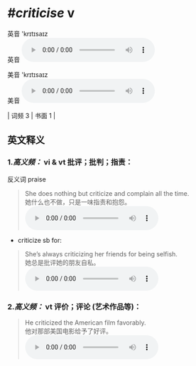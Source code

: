 # ***\#criticise*** v
英音 'krɪtɪsaɪz  
英音
<audio src="./media/criticize-B.aac" controls="controls"></audio>

美音 'krɪtɪsaɪz  
美音
<audio src="./media/criticize  criticise.aac" controls="controls"></audio>



| 词频 3 | 书面 1 |  

英文释义
---
### 1.*高义频：* **vi & vt 批评；批判；指责：**  
反义词 praise 

 > She does nothing but criticize and complain all the time.  
 > 她什么也不做，只是一味指责和抱怨。    
<audio src="./media/criticize  criticise-1.aac" controls="controls"></audio>

- criticize sb for:

 > She’s always criticizing her friends for being selfish.  
 > 她总是批评她的朋友自私。    
<audio src="./media/criticize  criticise-2.aac" controls="controls"></audio>

### 2.*高义频：* **vt 评价；评论 (艺术作品等)：**  

 > He criticized the American film favorably.  
 > 他对那部美国电影给予了好评。    
<audio src="./media/criticize  criticise-3.aac" controls="controls"></audio>


